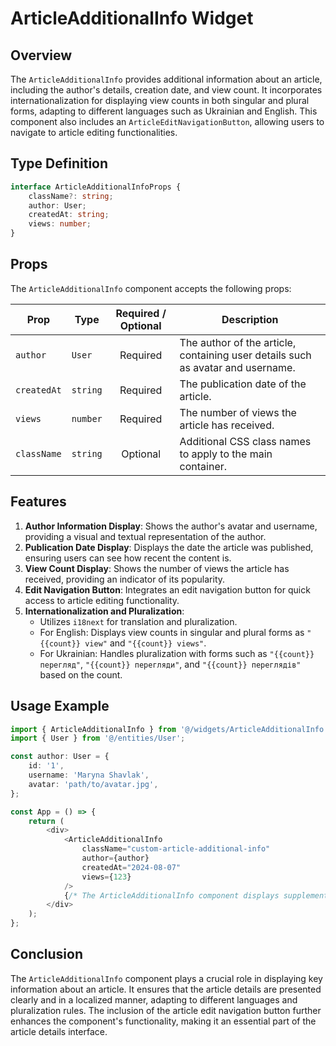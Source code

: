 # ArticleAdditionalInfo Widget

## Overview
The `ArticleAdditionalInfo`  provides additional information about an article, including the author's details, creation date, and view count. It incorporates internationalization for displaying view counts in both singular and plural forms, adapting to different languages such as Ukrainian and English. 
This component also includes an `ArticleEditNavigationButton`, allowing users to navigate to article editing functionalities.

##  Type Definition
```typescript
interface ArticleAdditionalInfoProps {
    className?: string;
    author: User;
    createdAt: string;
    views: number;
}
```

## Props
The `ArticleAdditionalInfo` component accepts the following props:

| Prop         | Type     |          Required / Optional          | Description                                                                 |
|--------------|----------|:-------------------------------------:|-----------------------------------------------------------------------------|
| `author`  | `User`   |               Required                | The author of the article, containing user details such as avatar and username.                          |
| `createdAt`  | `string` |               Required                | The publication date of the article.                          |
| `views`  | `number` |               Required                | The number of views the article has received.                        |
| `className`  | `string` |               Optional                | Additional CSS class names to apply to the main container.                       |


## Features
1. **Author Information Display**: Shows the author's avatar and username, providing a visual and textual representation of the author.
2. **Publication Date Display**: Displays the date the article was published, ensuring users can see how recent the content is.
3. **View Count Display**: Shows the number of views the article has received, providing an indicator of its popularity.
4. **Edit Navigation Button**: Integrates an edit navigation button for quick access to article editing functionality.
5. **Internationalization and Pluralization**:
   - Utilizes `i18next` for translation and pluralization.
   - For English: Displays view counts in singular and plural forms as `"{{count}} view"` and `"{{count}} views"`.
   - For Ukrainian: Handles pluralization with forms such as `"{{count}} перегляд"`, `"{{count}} перегляди"`, and `"{{count}} переглядів"` based on the count.

## Usage Example
```typescript jsx
import { ArticleAdditionalInfo } from '@/widgets/ArticleAdditionalInfo';
import { User } from '@/entities/User';

const author: User = {
    id: '1',
    username: 'Maryna Shavlak',
    avatar: 'path/to/avatar.jpg',
};

const App = () => {
    return (
        <div>
            <ArticleAdditionalInfo
                className="custom-article-additional-info"
                author={author}
                createdAt="2024-08-07"
                views={123}
            />
            {/* The ArticleAdditionalInfo component displays supplementary information about the article */}
        </div>
    );
};
```

## Conclusion
The `ArticleAdditionalInfo` component plays a crucial role in displaying key information about an article. It ensures that the article details are presented clearly and in a localized manner, adapting to different languages and pluralization rules. The inclusion of the article edit navigation button further enhances the component's functionality, making it an essential part of the article details interface.
